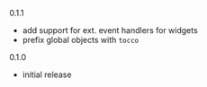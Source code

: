 0.1.1
- add support for ext. event handlers for widgets
- prefix global objects with `tocco`

0.1.0
- initial release

